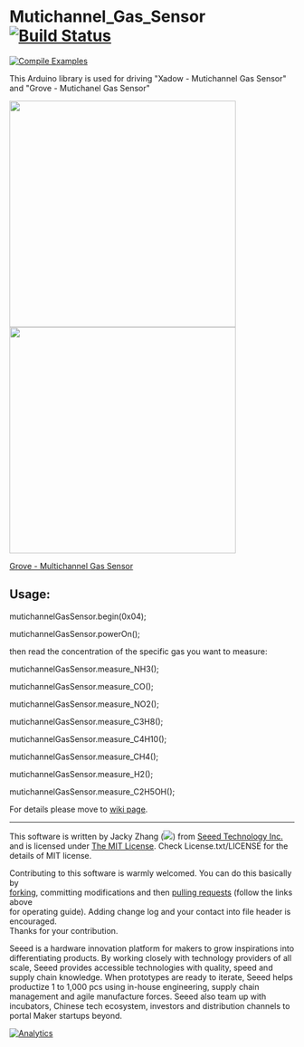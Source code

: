 # Mutichannel_Gas_Sensor  [![Build Status](https://travis-ci.com/Seeed-Studio/Mutichannel_Gas_Sensor.svg?branch=master)](https://travis-ci.com/Seeed-Studio/Mutichannel_Gas_Sensor)
[![Compile Examples](https://github.com/Seeed-Studio/Mutichannel_Gas_Sensor/workflows/Compile%20Examples/badge.svg)](https://github.com/Seeed-Studio/Mutichannel_Gas_Sensor/actions?workflow=Compile+Examples)

This Arduino library is used for driving "Xadow - Mutichannel Gas Sensor" and "Grove - Mutichanel Gas Sensor"

<img src=https://statics3.seeedstudio.com/images/product/101020088%201.jpg width=400><img src=https://statics3.seeedstudio.com/product/101020088%201_01.jpg width=400>

[Grove - Multichannel Gas Sensor](https://www.seeedstudio.com/s/Grove-Multichannel-Gas-Sensor-p-2502.html)

## Usage:

mutichannelGasSensor.begin(0x04);

mutichannelGasSensor.powerOn();

then read the concentration of the specific gas you want to measure:

mutichannelGasSensor.measure_NH3();

mutichannelGasSensor.measure_CO();

mutichannelGasSensor.measure_NO2();

mutichannelGasSensor.measure_C3H8();

mutichannelGasSensor.measure_C4H10();

mutichannelGasSensor.measure_CH4();

mutichannelGasSensor.measure_H2();

mutichannelGasSensor.measure_C2H5OH();

For details please move to [wiki page](http://wiki.seeedstudio.com/Grove-Multichannel_Gas_Sensor/).
 
 
 
----

This software is written by Jacky Zhang (![](http://www.seeedstudio.com/wiki/images/8/8f/Email_addr_of_jacky_zhang.png)) from [Seeed Technology Inc.](http://www.seeed.cc) and is licensed under [The MIT License](http://opensource.org/licenses/mit-license.php). Check License.txt/LICENSE for the details of MIT license.<br>

Contributing to this software is warmly welcomed. You can do this basically by<br>
[forking](https://help.github.com/articles/fork-a-repo), committing modifications and then [pulling requests](https://help.github.com/articles/using-pull-requests) (follow the links above<br>
for operating guide). Adding change log and your contact into file header is encouraged.<br>
Thanks for your contribution.

Seeed is a hardware innovation platform for makers to grow inspirations into differentiating products. By working closely with technology providers of all scale, Seeed provides accessible technologies with quality, speed and supply chain knowledge. When prototypes are ready to iterate, Seeed helps productize 1 to 1,000 pcs using in-house engineering, supply chain management and agile manufacture forces. Seeed also team up with incubators, Chinese tech ecosystem, investors and distribution channels to portal Maker startups beyond.


[![Analytics](https://ga-beacon.appspot.com/UA-46589105-3/Mutichannel_Gas_Sensor)](https://github.com/igrigorik/ga-beacon)
